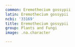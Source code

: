 ```yaml
---
common: Eremothecium gossypii
latin: Eremothecium gossypii
ncbi: '33169'
title: Eremothecium gossypii
group: Plants and Fungi
image: .na.character

---
```

